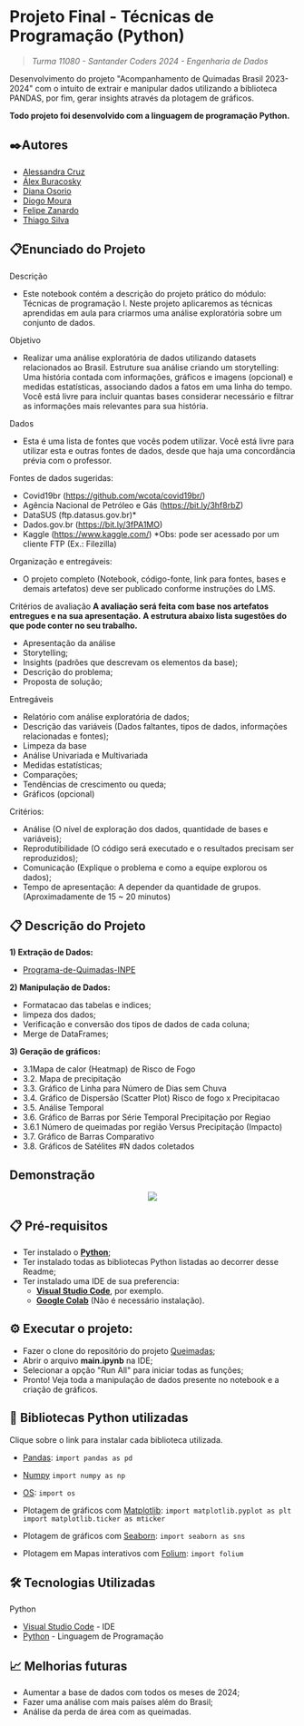 # Projeto Final - Técnicas de Programação (Python)
> *Turma 11080 - Santander Coders 2024 - Engenharia de Dados*

Desenvolvimento do projeto "Acompanhamento de Quimadas Brasil 2023-2024" com o intuito de extrair e manipular dados utilizando a biblioteca PANDAS, por fim, gerar insights através da plotagem de gráficos.

**Todo projeto foi desenvolvido com a linguagem de programação Python.**

## ✒️Autores 
- [Alessandra Cruz](https://github.com/alessandracruz)
- [Álex Buracosky](https://github.com/aburacosk)
- [Diana Osorio](https://github.com/diana468)
- [Diogo Moura](https://github.com/HyogoMoura)
- [Felipe Zanardo](https://github.com/FelipeBZanardo)
- [Thiago Silva](https://github.com/thiagodemedeiros)

## 📋Enunciado do Projeto

Descrição
- Este notebook contém a descrição do projeto prático do módulo: Técnicas de programação I. Neste projeto aplicaremos as técnicas aprendidas em aula para criarmos uma análise exploratória sobre um conjunto de dados.

Objetivo
- Realizar uma análise exploratória de dados utilizando datasets relacionados ao Brasil. Estruture sua análise criando um storytelling: Uma história contada com informações, gráficos e imagens (opcional) e medidas estatísticas, associando dados a fatos em uma linha do tempo. Você está livre para incluir quantas bases considerar necessário e filtrar as informações mais relevantes para sua história.

Dados
- Esta é uma lista de fontes que vocês podem utilizar. Você está livre para utilizar esta e outras fontes de dados, desde que haja uma concordância prévia com o professor.

Fontes de dados sugeridas:
- Covid19br (https://github.com/wcota/covid19br/)
- Agência Nacional de Petróleo e Gás (https://bit.ly/3hf8rbZ)
- DataSUS (ftp.datasus.gov.br)*
- Dados.gov.br (https://bit.ly/3fPA1MO)
- Kaggle (https://www.kaggle.com/)
*Obs: pode ser acessado por um cliente FTP (Ex.: Filezilla)

Organização e entregáveis:
- O projeto completo (Notebook, código-fonte, link para fontes, bases e demais artefatos) deve ser publicado conforme instruções do LMS.

Critérios de avaliação
**A avaliação será feita com base nos artefatos entregues e na sua apresentação.**
**A estrutura abaixo lista sugestões do que pode conter no seu trabalho.**

- Apresentação da análise
- Storytelling;
- Insights (padrões que descrevam os elementos da base);
- Descrição do problema;
- Proposta de solução;

Entregáveis
- Relatório com análise exploratória de dados;
- Descrição das variáveis (Dados faltantes, tipos de dados, informações relacionadas e fontes);
- Limpeza da base
- Análise Univariada e Multivariada
- Medidas estatísticas;
- Comparações;
- Tendências de crescimento ou queda;
- Gráficos (opcional)

Critérios:
- Análise (O nível de exploração dos dados, quantidade de bases e variáveis);
- Reprodutibilidade (O código será executado e o resultados precisam ser reproduzidos);
- Comunicação (Explique o problema e como a equipe explorou os dados);
- Tempo de apresentação: A depender da quantidade de grupos. (Aproximadamente de 15 ~ 20 minutos)

## 📋 Descrição do Projeto

**1) Extração de Dados:**
- [Programa-de-Quimadas-INPE](https://terrabrasilis.dpi.inpe.br/queimadas/portal/)

**2) Manipulação de Dados:** 
- Formatacao das tabelas e indices;
- limpeza dos dados;
- Verificação e conversão dos tipos de dados de cada coluna;
- Merge de DataFrames;

**3) Geração de gráficos:**
- 3.1Mapa de calor (Heatmap) de Risco de Fogo
- 3.2. Mapa de precipitação
- 3.3. Gráfico de Linha para Número de Dias sem Chuva
- 3.4. Gráfico de Dispersão (Scatter Plot) Risco de fogo x Precipitacao
- 3.5. Análise Temporal
- 3.6. Gráfico de Barras por Série Temporal Precipitação por Regiao
- 3.6.1 Número de queimadas por região Versus Precipitação (Impacto)
- 3.7. Gráfico de Barras Comparativo
- 3.8. Gráficos de Satélites #N dados coletados

## Demonstração
<p align="center">
  <img src="./_captures/Demonstracao.gif">
</p>

## 📋  Pré-requisitos
- Ter instalado o **[Python](https://www.python.org/)**;
- Ter instalado todas as bibliotecas Python listadas ao decorrer desse Readme;
- Ter instalado uma IDE de sua preferencia:
    - **[Visual Studio Code](https://code.visualstudio.com/)**, por exemplo.
    - **[Google Colab](https://colab.research.google.com/notebook)** (Não é necessário instalação).

## ⚙️ Executar o projeto:
- Fazer o clone do repositório do projeto [Queimadas](https://github.com/alessandracruz/Queimadas);
- Abrir o arquivo **main.ipynb** na IDE;
- Selecionar a opção "Run All" para iniciar todas as funções;
- Pronto! Veja toda a manipulação de dados presente no notebook e a criação de gráficos.

## 🧾 Bibliotecas Python utilizadas
Clique sobre o link para instalar cada biblioteca utilizada.

- [Pandas](https://pypi.org/project/pandas/):
`import pandas as pd`

- [Numpy](https://numpy.org/)
`import numpy as np`

- [OS](https://pypi.org/project/os-sys/):
`import os`

- Plotagem de gráficos com [Matplotlib](https://pypi.org/project/matplotlib/):
`import matplotlib.pyplot as plt`
`import matplotlib.ticker as mticker`

- Plotagem de gráficos com [Seaborn](https://pypi.org/project/seaborn/):
`import seaborn as sns`

- Plotagem em Mapas interativos com [Folium](https://pypi.org/project/folium/):
`import folium`

## 🛠️ Tecnologias Utilizadas
Python

* [Visual Studio Code](https://code.visualstudio.com/) - IDE 
* [Python](https://www.python.org/) - Linguagem de Programação

## 📈 Melhorias futuras

- Aumentar a base de dados com todos os meses de 2024;
- Fazer uma análise com mais países além do Brasil;
- Análise da perda de área com as queimadas.